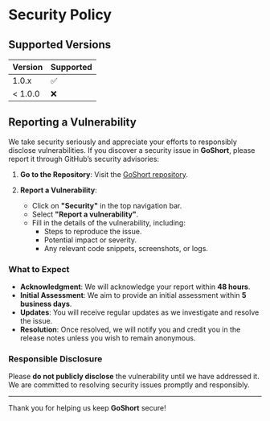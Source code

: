 # Security Policy

## Supported Versions

| Version | Supported          |
| ------- | ------------------ |
|  1.0.x  | :white_check_mark: |
| < 1.0.0 | :x:                |

## Reporting a Vulnerability

We take security seriously and appreciate your efforts to responsibly disclose vulnerabilities. If you discover a security issue in **GoShort**, please report it through GitHub’s security advisories:

1. **Go to the Repository**: Visit the [GoShort repository](https://github.com/kek-Sec/goshort).

2. **Report a Vulnerability**:
   - Click on **"Security"** in the top navigation bar.
   - Select **"Report a vulnerability"**.
   - Fill in the details of the vulnerability, including:
     - Steps to reproduce the issue.
     - Potential impact or severity.
     - Any relevant code snippets, screenshots, or logs.

### What to Expect

- **Acknowledgment**: We will acknowledge your report within **48 hours**.
- **Initial Assessment**: We aim to provide an initial assessment within **5 business days**.
- **Updates**: You will receive regular updates as we investigate and resolve the issue.
- **Resolution**: Once resolved, we will notify you and credit you in the release notes unless you wish to remain anonymous.

### Responsible Disclosure

Please **do not publicly disclose** the vulnerability until we have addressed it. We are committed to resolving security issues promptly and responsibly.

---

Thank you for helping us keep **GoShort** secure!
